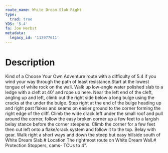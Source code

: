 ```yaml
---
route_name: White Dream Slab Right
type:
  trad: true
YDS: '5.4'
fa: Joe Herbst
metadata:
  legacy_id: '113977611'
---
```

# Description
Kind of a Choose Your Own Adventure route with a difficulty of 5.4 if you wind your way through the path of least resistance.Start at the lowest tongue of white rock on the wall. Walk up low-angle water polished slab to a ledge with a cleft at 40' and rope up here. Near the left end of the cleft, angling up and left, climb out the right side below a long bulge using the cracks at the under the bulge. Step right at the end of the bulge heading up and right past flakes and seams on easier ground to the corner forming the right edge of the cliff. Climb the wide crack left under the small roof and pull around the corner, follow the easy broken corner up a few feet to a largish belay stance before the corner steepens. Climb the corner for a few feet then cut left onto a flake/crack system and follow it to the top. Belay with gear. Walk right a short ways and down the steep but easy hillside south of White Dream Slab.# Location
The rightmost route on White Dream Wall.# Protection
Stoppers, cams- TCUs to 4".